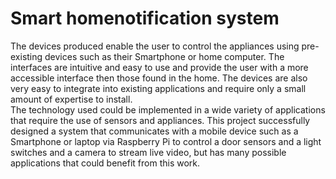 # Smart homenotification system
The devices produced enable the user to control the appliances using pre-existing devices such as their Smartphone or home computer. The interfaces are intuitive and easy to use and provide the user with a more accessible interface then those found in the home. The devices are also very easy to integrate into existing applications and require only a small amount of expertise to install.  
The technology used could be implemented in a wide variety of applications that require the use of sensors and appliances.  This project successfully designed a system that communicates with a mobile device such as a Smartphone or laptop via Raspberry Pi to control a door sensors and a light switches and a camera to stream live video, but has many possible applications that could benefit from this work.

